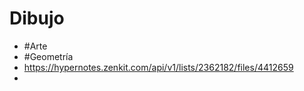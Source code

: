 # Dibujo

- #Arte
- #Geometría
- <a href="https://hypernotes.zenkit.com/api/v1/lists/2362182/files/4412659" zenkit-inline="zenkit.com/file">https://hypernotes.zenkit.com/api/v1/lists/2362182/files/4412659</a>
- 
